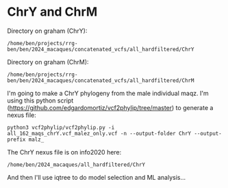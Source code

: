 # ChrY and ChrM

Directory on graham (ChrY):
```
/home/ben/projects/rrg-ben/ben/2024_macaques/concatenated_vcfs/all_hardfiltered/ChrY
```

Directory on graham (ChrM):
```
/home/ben/projects/rrg-ben/ben/2024_macaques/concatenated_vcfs/all_hardfiltered/ChrM
```


I'm going to make a ChrY phylogeny from the male individual maqz. I'm using this python script (https://github.com/edgardomortiz/vcf2phylip/tree/master) to generate a nexus file:
```
python3 vcf2phylip/vcf2phylip.py -i all_162_maqs_chrY.vcf_malez_only.vcf -n --output-folder ChrY --output-prefix malz_
```
The ChrY nexus file is on info2020 here:
```
/home/ben/2024_macaques/all_hardfiltered/ChrY
```

And then I'll use iqtree to do model selection and ML analysis...
